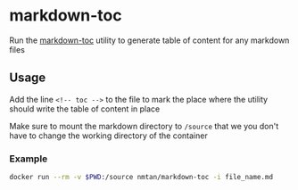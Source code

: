 # markdown-toc

Run the [markdown-toc](https://github.com/jonschlinkert/markdown-toc) utility to
generate table of content for any markdown files


## Usage

Add the line `<!-- toc -->` to the file to mark the place where the utility
should write the table of content in place

Make sure to mount the markdown directory to `/source` that we you don't have to
change the working directory of the container

### Example

```bash
docker run --rm -v $PWD:/source nmtan/markdown-toc -i file_name.md
```
